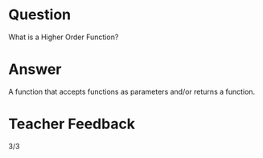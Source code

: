 # Question
What is a Higher Order Function?

# Answer
A function that accepts functions as parameters and/or returns a function.
# Teacher Feedback
3/3